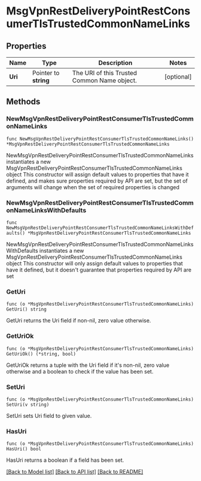 # MsgVpnRestDeliveryPointRestConsumerTlsTrustedCommonNameLinks

## Properties

Name | Type | Description | Notes
------------ | ------------- | ------------- | -------------
**Uri** | Pointer to **string** | The URI of this Trusted Common Name object. | [optional] 

## Methods

### NewMsgVpnRestDeliveryPointRestConsumerTlsTrustedCommonNameLinks

`func NewMsgVpnRestDeliveryPointRestConsumerTlsTrustedCommonNameLinks() *MsgVpnRestDeliveryPointRestConsumerTlsTrustedCommonNameLinks`

NewMsgVpnRestDeliveryPointRestConsumerTlsTrustedCommonNameLinks instantiates a new MsgVpnRestDeliveryPointRestConsumerTlsTrustedCommonNameLinks object
This constructor will assign default values to properties that have it defined,
and makes sure properties required by API are set, but the set of arguments
will change when the set of required properties is changed

### NewMsgVpnRestDeliveryPointRestConsumerTlsTrustedCommonNameLinksWithDefaults

`func NewMsgVpnRestDeliveryPointRestConsumerTlsTrustedCommonNameLinksWithDefaults() *MsgVpnRestDeliveryPointRestConsumerTlsTrustedCommonNameLinks`

NewMsgVpnRestDeliveryPointRestConsumerTlsTrustedCommonNameLinksWithDefaults instantiates a new MsgVpnRestDeliveryPointRestConsumerTlsTrustedCommonNameLinks object
This constructor will only assign default values to properties that have it defined,
but it doesn't guarantee that properties required by API are set

### GetUri

`func (o *MsgVpnRestDeliveryPointRestConsumerTlsTrustedCommonNameLinks) GetUri() string`

GetUri returns the Uri field if non-nil, zero value otherwise.

### GetUriOk

`func (o *MsgVpnRestDeliveryPointRestConsumerTlsTrustedCommonNameLinks) GetUriOk() (*string, bool)`

GetUriOk returns a tuple with the Uri field if it's non-nil, zero value otherwise
and a boolean to check if the value has been set.

### SetUri

`func (o *MsgVpnRestDeliveryPointRestConsumerTlsTrustedCommonNameLinks) SetUri(v string)`

SetUri sets Uri field to given value.

### HasUri

`func (o *MsgVpnRestDeliveryPointRestConsumerTlsTrustedCommonNameLinks) HasUri() bool`

HasUri returns a boolean if a field has been set.


[[Back to Model list]](../README.md#documentation-for-models) [[Back to API list]](../README.md#documentation-for-api-endpoints) [[Back to README]](../README.md)


